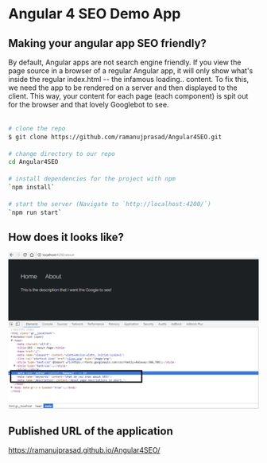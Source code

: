 # Angular 4 SEO Demo App

## Making your angular app SEO friendly?
By default, Angular apps are not search engine friendly. If you view the page source in a browser of a regular Angular app, it will only show what's inside the regular index.html -- the infamous loading.. content. To fix this, we need the app to be rendered on a server and then displayed to the client. This way, your content for each page (each component) is spit out for the browser and that lovely Googlebot to see.

```bash

# clone the repo
$ git clone https://github.com/ramanujprasad/Angular4SEO.git

# change directory to our repo
cd Angular4SEO

# install dependencies for the project with npm
`npm install`

# start the server (Navigate to `http://localhost:4200/`)
`npm run start`

```

## How does it looks like?

![Design Image](https://github.com/ramanujprasad/Angular4SEO/blob/master/src/assets/images/SEOdemo.png)

## Published URL of the application

https://ramanujprasad.github.io/Angular4SEO/